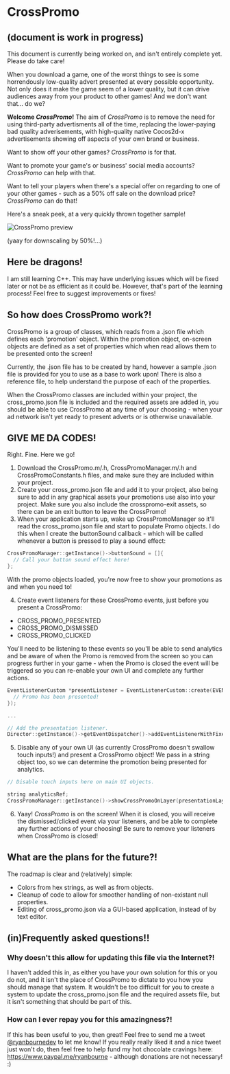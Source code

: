 # CrossPromo

## (document is work in progress)
This document is currently being worked on, and isn't entirely complete yet. Please do take care!

When you download a game, one of the worst things to see is some horrendously low-quality advert presented at every possible opportunity. Not only does it make the game seem of a lower quality, but it can drive audiences away from your product to other games! And we don't want that... do we?

**Welcome *CrossPromo*!** The aim of *CrossPromo* is to remove the need for using third-party advertisments all of the time, replacing the lower-paying bad quality adverisements, with high-quality native Cocos2d-x advertisements showing off aspects of your own brand or business.

Want to show off your other games? *CrossPromo* is for that.

Want to promote your game's or business' social media accounts? *CrossPromo* can help with that.

Want to tell your players when there's a special offer on regarding to one of your other games - such as a 50% off sale on the download price? *CrossPromo* can do that!

Here's a sneak peek, at a very quickly thrown together sample!

![CrossPromo preview](https://github.com/ryanbourneuk/CrossPromo/blob/develop/CrossPromoDemo.png "CrossPromo Preview")

(yaay for downscaling by 50%!...)

## Here be dragons!

I am still learning C++. This may have underlying issues which will be fixed later or not be as efficient as it could be. However, that's part of the learning process! Feel free to suggest improvements or fixes!

## So how does CrossPromo work?!

CrossPromo is a group of classes, which reads from a .json file which defines each 'promotion' object. Within the promotion object, on-screen objects are defined as a set of properties which when read allows them to be presented onto the screen!

Currently, the .json file has to be created by hand, however a sample .json file is provided for you to use as a base to work upon! There is also a reference file, to help understand the purpose of each of the properties.

When the CrossPromo classes are included within your project, the cross_promo.json file is included and the required assets are added in, you should be able to use CrossPromo at any time of your choosing - when your ad network isn't yet ready to present adverts or is otherwise unavailable.

## GIVE ME DA CODES!

Right. Fine. Here we go!

1. Download the CrossPromo.m/.h, CrossPromoManager.m/.h and CrossPromoConstants.h files, and make sure they are included within your project.
2. Create your cross_promo.json file and add it to your project, also being sure to add in any graphical assets your promotions use also into your project. Make sure you also include the crosspromo-exit assets, so there can be an exit button to leave the CrossPromo!
3. When your application starts up, wake up CrossPromoManager so it'll read the cross_promo.json file and start to populate Promo objects. I do this when I create the buttonSound callback - which will be called whenever a button is pressed to play a sound effect:

```cpp
CrossPromoManager::getInstance()->buttonSound = []{
  // Call your button sound effect here!
};
```

With the promo objects loaded, you're now free to show your promotions as and when you need to!

4. Create event listeners for these CrossPromo events, just before you present a CrossPromo:
  * CROSS_PROMO_PRESENTED
  * CROSS_PROMO_DISMISSED
  * CROSS_PROMO_CLICKED
  
  You'll need to be listening to these events so you'll be able to send analytics and be aware of when the Promo is removed from the screen so you can progress further in your game - when the Promo is closed the event will be triggered so you can re-enable your own UI and complete any further actions.
  
  ```cpp
  EventListenerCustom *presentListener = EventListenerCustom::create(EVENT_PRESENTED, [&](EventCustom *event) {
    // Promo has been presented!
  });
  
  ...
  
  // Add the presentation listener.
  Director::getInstance()->getEventDispatcher()->addEventListenerWithFixedPriority(presentListener, 1);
  ```
  
5. Disable any of your own UI (as currently CrossPromo doesn't swallow touch inputs!) and present a CrossPromo object! We pass in a string object too, so we can determine the promotion being presented for analytics.

```cpp
// Disable touch inputs here on main UI objects.

string analyticsRef;
CrossPromoManager::getInstance()->showCrossPromoOnLayer(presentationLayer, analyticsRef);
```

6. Yaay! *CrossPromo* is on the screen! When it is closed, you will receive the dismissed/clicked event via your listeners, and be able to complete any further actions of your choosing! Be sure to remove your listeners when CrossPromo is closed!

## What are the plans for the future?!
The roadmap is clear and (relatively) simple:
* Colors from hex strings, as well as from objects.
* Cleanup of code to allow for smoother handling of non-existant null properties.
* Editing of cross_promo.json via a GUI-based application, instead of by text editor.

## (in)Frequently asked questions!!

### Why doesn't this allow for updating this file via the Internet?!
I haven't added this in, as either you have your own solution for this or you do not, and it isn't the place of CrossPromo to dictate to you how you should manage that system. It wouldn't be too difficult for you to create a system to update the cross_promo.json file and the required assets file, but it isn't something that should be part of this.

### How can I ever repay you for this amazingness?!

If this has been useful to you, then great! Feel free to send me a tweet [@ryanbournedev](twitter.com/ryanbournedev) to let me know! If you really really liked it and a nice tweet just won't do, then feel free to help fund my hot chocolate cravings here: https://www.paypal.me/ryanbourne - although donations are not necessary! :)
